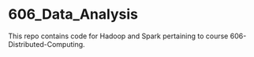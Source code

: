 # 606_Data_Analysis

This repo contains code for Hadoop and Spark pertaining to course 606-Distributed-Computing.